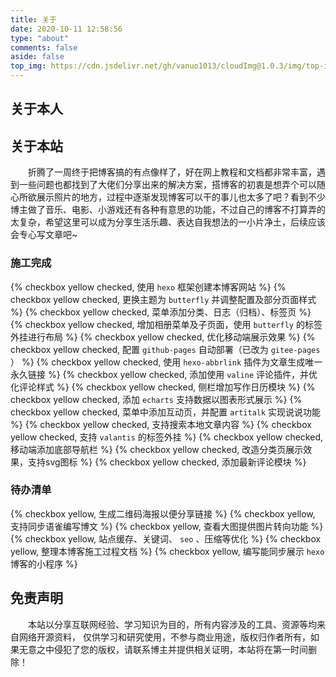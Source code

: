 ```yaml
---
title: 关于
date: 2020-10-11 12:58:56
type: "about"
comments: false
aside: false
top_img: https://cdn.jsdelivr.net/gh/vanuo1013/cloudImg@1.0.3/img/top-img-06.jpg
---
```


## 关于本人



## 关于本站

　　折腾了一周终于把博客搞的有点像样了，好在网上教程和文档都非常丰富，遇到一些问题也都找到了大佬们分享出来的解决方案，搭博客的初衷是想弄个可以随心所欲展示照片的地方，过程中逐渐发现博客可以干的事儿也太多了吧？看到不少博主做了音乐、电影、小游戏还有各种有意思的功能，不过自己的博客不打算弄的太复杂，希望这里可以成为分享生活乐趣、表达自我想法的一小片净土，后续应该会专心写文章吧~



### 施工完成

{% checkbox yellow checked, 使用 `hexo` 框架创建本博客网站 %}
{% checkbox yellow checked, 更换主题为 `butterfly` 并调整配置及部分页面样式 %}
{% checkbox yellow checked, 菜单添加分类、日志（归档）、标签页 %}
{% checkbox yellow checked, 增加相册菜单及子页面，使用 `butterfly` 的标签外挂进行布局 %}
{% checkbox yellow checked, 优化移动端展示效果 %}
{% checkbox yellow checked, 配置 `github-pages` 自动部署（已改为 `gitee-pages` ） %}
{% checkbox yellow checked, 使用 `hexo-abbrlink` 插件为文章生成唯一永久链接 %}
{% checkbox yellow checked, 添加使用 `valine` 评论插件，并优化评论样式 %}
{% checkbox yellow checked, 侧栏增加写作日历模块 %}
{% checkbox yellow checked, 添加 `echarts` 支持数据以图表形式展示 %}
{% checkbox yellow checked, 菜单中添加互动页，并配置 `artitalk` 实现说说功能 %}
{% checkbox yellow checked, 支持搜索本地文章内容 %}
{% checkbox yellow checked, 支持 `valantis` 的标签外挂 %}
{% checkbox yellow checked, 移动端添加底部导航栏 %}
{% checkbox yellow checked, 改造分类页展示效果，支持svg图标 %}
{% checkbox yellow checked, 添加最新评论模块 %}



### 待办清单

{% checkbox yellow, 生成二维码海报以便分享链接 %}
{% checkbox yellow, 支持同步语雀编写博文 %}
{% checkbox yellow, 查看大图提供图片转向功能 %}
{% checkbox yellow, 站点缓存、关键词、 `seo` 、压缩等优化 %}
{% checkbox yellow, 整理本博客施工过程文档 %}
{% checkbox yellow, 编写能同步展示 `hexo` 博客的小程序 %}



## 免责声明

　　本站以分享互联网经验、学习知识为目的，所有内容涉及的工具、资源等均来自网络开源资料， 仅供学习和研究使用，不参与商业用途，版权归作者所有，如果无意之中侵犯了您的版权，请联系博主并提供相关证明，本站将在第一时间删除！
